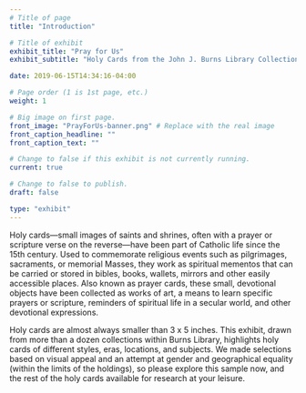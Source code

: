 ```yaml
---
# Title of page
title: "Introduction"

# Title of exhibit
exhibit_title: "Pray for Us"
exhibit_subtitle: "Holy Cards from the John J. Burns Library Collections"

date: 2019-06-15T14:34:16-04:00

# Page order (1 is 1st page, etc.)
weight: 1

# Big image on first page.
front_image: "PrayForUs-banner.png" # Replace with the real image
front_caption_headline: ""
front_caption_text: ""

# Change to false if this exhibit is not currently running.
current: true

# Change to false to publish.
draft: false

type: "exhibit"
---
```


Holy cards—small images of saints and shrines, often with a prayer or scripture verse on the reverse—have been part of Catholic life since the 15th century. Used to commemorate religious events such as pilgrimages, sacraments, or memorial Masses, they work as spiritual mementos that can be carried or stored in bibles, books, wallets, mirrors and other easily accessible places. Also known as prayer cards, these small, devotional objects have been collected as works of art, a means to learn specific prayers or scripture, reminders of spiritual life in a secular world, and other devotional expressions.

Holy cards are almost always smaller than 3 x 5 inches. This exhibit, drawn from more than a dozen collections within Burns Library, highlights holy cards of different styles, eras, locations, and subjects. We made selections based on visual appeal and an attempt at gender and geographical equality (within the limits of the holdings), so please explore this sample now, and the rest of the holy cards available for research at your leisure.
